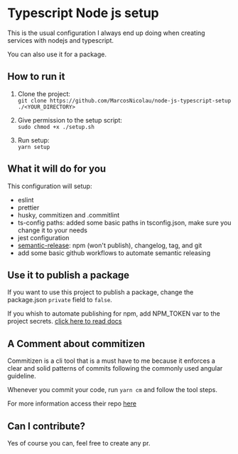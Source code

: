 
# Typescript Node js setup

This is the usual configuration I always end up doing when creating services with nodejs and typescript.

You can also use it for a package.

## How to run it

1. Clone the project: <br />
   `git clone https://github.com/MarcosNicolau/node-js-typescript-setup ./<YOUR_DIRECTORY>`

2. Give permission to the setup script: <br />
   `sudo chmod +x ./setup.sh`

3. Run setup: <br />
   `yarn setup`

## What it will do for you

This configuration will setup:

-   eslint
-   prettier
-   husky, commitizen and .commitlint
-   ts-config paths: added some basic paths in tsconfig.json, make sure you change it to your needs
-   jest configuration
-   [semantic-release](https://semantic-release.gitbook.io/semantic-release/): npm (won't publish), changelog, tag, and git
-   add some basic github workflows to automate semantic releasing

## Use it to publish a package

If you want to use this project to publish a package, change the package.json `private` field to `false`.

If you whish to automate publishing for npm, add NPM_TOKEN var to the project secrets. [click here to read docs](https://github.com/semantic-release/npm)

## A Comment about commitizen

Commitizen is a cli tool that is a must have to me because it enforces a clear and solid patterns of commits following the commonly used angular guideline.

Whenever you commit your code, run `yarn cm` and follow the tool steps.

For more information access their repo [here](https://hola.com)

## Can I contribute?

Yes of course you can, feel free to create any pr.
